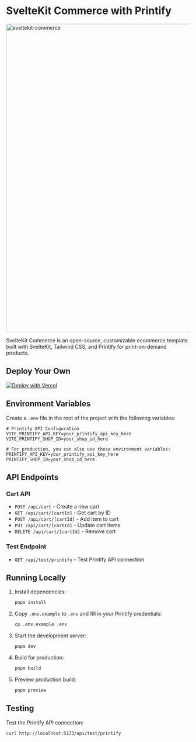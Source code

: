 # SvelteKit Commerce with Printify

<img width="843" alt="sveltekit-commerce" src="https://user-images.githubusercontent.com/9113740/176811983-2bc99cac-e994-4c65-b8b2-5e2f845b3b8e.png">

SvelteKit Commerce is an open-source, customizable ecommerce template built with SvelteKit, Tailwind CSS, and Printify for print-on-demand products.

## Deploy Your Own

[![Deploy with Vercel](https://vercel.com/button)](https://vercel.com/new/clone?demo-title=SvelteKit%20Commerce&demo-description=An%20all-in-one%20starter%20kit%20for%20high-performance%20e-commerce%20sites%20built%20with%20SvelteKit.&demo-url=https%3A%2F%2Fsveltekit-commerce.vercel.app&demo-image=%2F%2Fimages.ctfassets.net%2Fe5382hct74si%2F3XUMB0FmezRUsbDFLZzqw9%2Fef0f3ad80a5e2e02dca2e2f94a3f174f%2FCleanShot_2022-07-29_at_17.13.28_2x.png&project-name=SvelteKit%20Commerce&repository-name=sveltekit-commerce&repository-url=https%3A%2F%2Fgithub.com%2Fvercel%2Fsveltekit-commerce)

## Environment Variables

Create a `.env` file in the root of the project with the following variables:

```env
# Printify API Configuration
VITE_PRINTIFY_API_KEY=your_printify_api_key_here
VITE_PRINTIFY_SHOP_ID=your_shop_id_here

# For production, you can also use these environment variables:
PRINTIFY_API_KEY=your_printify_api_key_here
PRINTIFY_SHOP_ID=your_shop_id_here
```

## API Endpoints

### Cart API
- `POST /api/cart` - Create a new cart
- `GET /api/cart/[cartId]` - Get cart by ID
- `POST /api/cart/[cartId]` - Add item to cart
- `PUT /api/cart/[cartId]` - Update cart items
- `DELETE /api/cart/[cartId]` - Remove cart

### Test Endpoint
- `GET /api/test/printify` - Test Printify API connection

## Running Locally

1. Install dependencies:
   ```bash
   pnpm install
   ```

2. Copy `.env.example` to `.env` and fill in your Printify credentials:
   ```bash
   cp .env.example .env
   ```

3. Start the development server:
   ```bash
   pnpm dev
   ```

4. Build for production:
   ```bash
   pnpm build
   ```

5. Preview production build:
   ```bash
   pnpm preview
   ```

## Testing

Test the Printify API connection:
```bash
curl http://localhost:5173/api/test/printify
```
